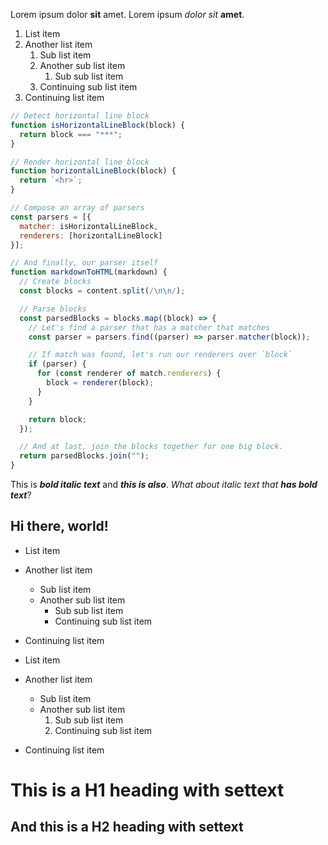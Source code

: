 Lorem ipsum dolor **sit** amet. Lorem ipsum *dolor* _sit_ __amet__.

1. List item
2. Another list item
   1. Sub list item
   2. Another sub list item
        1. Sub sub list item
   3. Continuing sub list item
3. Continuing list item

```javascript
// Detect horizontal line block
function isHorizontalLineBlock(block) {
  return block === "***";
}

// Render horizontal line block
function horizontalLineBlock(block) {
  return `<hr>`;
}

// Compose an array of parsers
const parsers = [{
  matcher: isHorizontalLineBlock,
  renderers: [horizontalLineBlock]
}];

// And finally, our parser itself
function markdownToHTML(markdown) {
  // Create blocks
  const blocks = content.split(/\n\n/);

  // Parse blocks
  const parsedBlocks = blocks.map((block) => {
    // Let's find a parser that has a matcher that matches
    const parser = parsers.find((parser) => parser.matcher(block));

    // If match was found, let's run our renderers over `block`
    if (parser) {
      for (const renderer of match.renderers) {
        block = renderer(block);
      }
    }

    return block;
  });

  // And at last, join the blocks together for one big block.
  return parsedBlocks.join("");
}
```

This is ___bold italic text___ and ***this is also***. *What about italic text that **has bold text***?

## Hi there, world!

* List item
* Another list item 
  * Sub list item
  * Another sub list item 
    * Sub sub list item
    * Continuing sub list item
* Continuing list item

* List item
* Another list item
    * Sub list item
    * Another sub list item
      1. Sub sub list item
      2. Continuing sub list item
* Continuing list item

This is a H1 heading with settext
=================================

And this is a H2 heading with settext
-------------------------------------